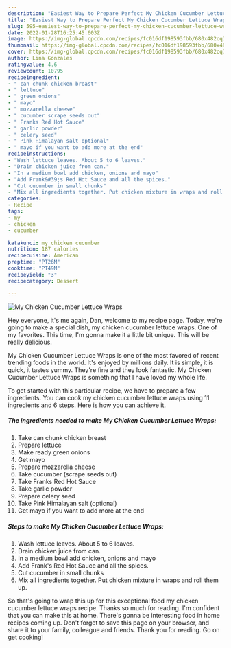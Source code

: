 ```yaml
---
description: "Easiest Way to Prepare Perfect My Chicken Cucumber Lettuce Wraps"
title: "Easiest Way to Prepare Perfect My Chicken Cucumber Lettuce Wraps"
slug: 595-easiest-way-to-prepare-perfect-my-chicken-cucumber-lettuce-wraps
date: 2022-01-28T16:25:45.603Z
image: https://img-global.cpcdn.com/recipes/fc016df198593fbb/680x482cq70/my-chicken-cucumber-lettuce-wraps-recipe-main-photo.jpg
thumbnail: https://img-global.cpcdn.com/recipes/fc016df198593fbb/680x482cq70/my-chicken-cucumber-lettuce-wraps-recipe-main-photo.jpg
cover: https://img-global.cpcdn.com/recipes/fc016df198593fbb/680x482cq70/my-chicken-cucumber-lettuce-wraps-recipe-main-photo.jpg
author: Lina Gonzales
ratingvalue: 4.6
reviewcount: 10795
recipeingredient:
- " can chunk chicken breast"
- " lettuce"
- " green onions"
- " mayo"
- " mozzarella cheese"
- " cucumber scrape seeds out"
- " Franks Red Hot Sauce"
- " garlic powder"
- " celery seed"
- " Pink Himalayan salt optional"
- " mayo if you want to add more at the end"
recipeinstructions:
- "Wash lettuce leaves. About 5 to 6 leaves."
- "Drain chicken juice from can."
- "In a medium bowl add chicken, onions and mayo"
- "Add Frank&#39;s Red Hot Sauce and all the spices."
- "Cut cucumber in small chunks"
- "Mix all ingredients together. Put chicken mixture in wraps and roll them up."
categories:
- Recipe
tags:
- my
- chicken
- cucumber

katakunci: my chicken cucumber 
nutrition: 187 calories
recipecuisine: American
preptime: "PT26M"
cooktime: "PT49M"
recipeyield: "3"
recipecategory: Dessert

---
```



![My Chicken Cucumber Lettuce Wraps](https://img-global.cpcdn.com/recipes/fc016df198593fbb/680x482cq70/my-chicken-cucumber-lettuce-wraps-recipe-main-photo.jpg)

Hey everyone, it's me again, Dan, welcome to my recipe page. Today, we're going to make a special dish, my chicken cucumber lettuce wraps. One of my favorites. This time, I'm gonna make it a little bit unique. This will be really delicious.



My Chicken Cucumber Lettuce Wraps is one of the most favored of recent trending foods in the world. It's enjoyed by millions daily. It is simple, it is quick, it tastes yummy. They're fine and they look fantastic. My Chicken Cucumber Lettuce Wraps is something that I have loved my whole life.


To get started with this particular recipe, we have to prepare a few ingredients. You can cook my chicken cucumber lettuce wraps using 11 ingredients and 6 steps. Here is how you can achieve it.

<!--inarticleads1-->

##### The ingredients needed to make My Chicken Cucumber Lettuce Wraps:

1. Take  can chunk chicken breast
1. Prepare  lettuce
1. Make ready  green onions
1. Get  mayo
1. Prepare  mozzarella cheese
1. Take  cucumber (scrape seeds out)
1. Take  Franks Red Hot Sauce
1. Take  garlic powder
1. Prepare  celery seed
1. Take  Pink Himalayan salt (optional)
1. Get  mayo if you want to add more at the end




<!--inarticleads2-->

##### Steps to make My Chicken Cucumber Lettuce Wraps:

1. Wash lettuce leaves. About 5 to 6 leaves.
1. Drain chicken juice from can.
1. In a medium bowl add chicken, onions and mayo
1. Add Frank&#39;s Red Hot Sauce and all the spices.
1. Cut cucumber in small chunks
1. Mix all ingredients together. Put chicken mixture in wraps and roll them up.




So that's going to wrap this up for this exceptional food my chicken cucumber lettuce wraps recipe. Thanks so much for reading. I'm confident that you can make this at home. There's gonna be interesting food in home recipes coming up. Don't forget to save this page on your browser, and share it to your family, colleague and friends. Thank you for reading. Go on get cooking!
